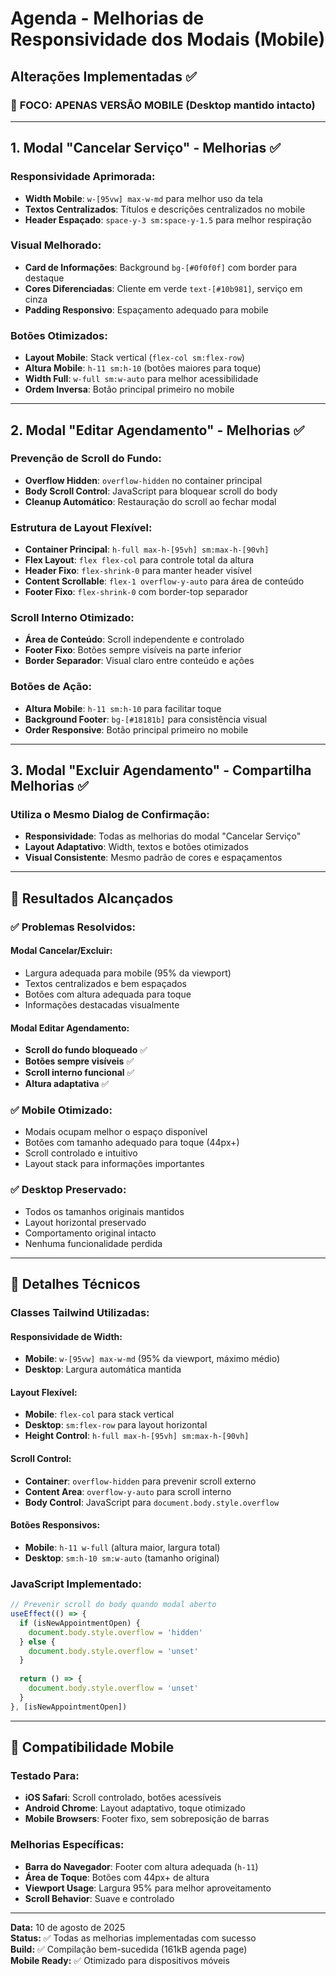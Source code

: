 # Agenda - Melhorias de Responsividade dos Modais (Mobile)

## Alterações Implementadas ✅

### 📱 **FOCO: APENAS VERSÃO MOBILE** (Desktop mantido intacto)

---

## **1. Modal "Cancelar Serviço" - Melhorias** ✅

### Responsividade Aprimorada:
- **Width Mobile**: `w-[95vw] max-w-md` para melhor uso da tela
- **Textos Centralizados**: Títulos e descrições centralizados no mobile
- **Header Espaçado**: `space-y-3 sm:space-y-1.5` para melhor respiração

### Visual Melhorado:
- **Card de Informações**: Background `bg-[#0f0f0f]` com border para destaque
- **Cores Diferenciadas**: Cliente em verde `text-[#10b981]`, serviço em cinza
- **Padding Responsivo**: Espaçamento adequado para mobile

### Botões Otimizados:
- **Layout Mobile**: Stack vertical (`flex-col sm:flex-row`)
- **Altura Mobile**: `h-11 sm:h-10` (botões maiores para toque)
- **Width Full**: `w-full sm:w-auto` para melhor acessibilidade
- **Ordem Inversa**: Botão principal primeiro no mobile

---

## **2. Modal "Editar Agendamento" - Melhorias** ✅

### Prevenção de Scroll do Fundo:
- **Overflow Hidden**: `overflow-hidden` no container principal
- **Body Scroll Control**: JavaScript para bloquear scroll do body
- **Cleanup Automático**: Restauração do scroll ao fechar modal

### Estrutura de Layout Flexível:
- **Container Principal**: `h-full max-h-[95vh] sm:max-h-[90vh]`
- **Flex Layout**: `flex flex-col` para controle total da altura
- **Header Fixo**: `flex-shrink-0` para manter header visível
- **Content Scrollable**: `flex-1 overflow-y-auto` para área de conteúdo
- **Footer Fixo**: `flex-shrink-0` com border-top separador

### Scroll Interno Otimizado:
- **Área de Conteúdo**: Scroll independente e controlado
- **Footer Fixo**: Botões sempre visíveis na parte inferior
- **Border Separador**: Visual claro entre conteúdo e ações

### Botões de Ação:
- **Altura Mobile**: `h-11 sm:h-10` para facilitar toque
- **Background Footer**: `bg-[#18181b]` para consistência visual
- **Order Responsive**: Botão principal primeiro no mobile

---

## **3. Modal "Excluir Agendamento" - Compartilha Melhorias** ✅

### Utiliza o Mesmo Dialog de Confirmação:
- **Responsividade**: Todas as melhorias do modal "Cancelar Serviço"
- **Layout Adaptativo**: Width, textos e botões otimizados
- **Visual Consistente**: Mesmo padrão de cores e espaçamentos

---

## **🎯 Resultados Alcançados**

### ✅ **Problemas Resolvidos:**

#### **Modal Cancelar/Excluir:**
- Largura adequada para mobile (95% da viewport)
- Textos centralizados e bem espaçados
- Botões com altura adequada para toque
- Informações destacadas visualmente

#### **Modal Editar Agendamento:**
- **Scroll do fundo bloqueado** ✅
- **Botões sempre visíveis** ✅
- **Scroll interno funcional** ✅
- **Altura adaptativa** ✅

### ✅ **Mobile Otimizado:**
- Modais ocupam melhor o espaço disponível
- Botões com tamanho adequado para toque (44px+)
- Scroll controlado e intuitivo
- Layout stack para informações importantes

### ✅ **Desktop Preservado:**
- Todos os tamanhos originais mantidos
- Layout horizontal preservado
- Comportamento original intacto
- Nenhuma funcionalidade perdida

---

## **🔧 Detalhes Técnicos**

### Classes Tailwind Utilizadas:

#### **Responsividade de Width:**
- **Mobile**: `w-[95vw] max-w-md` (95% da viewport, máximo médio)
- **Desktop**: Largura automática mantida

#### **Layout Flexível:**
- **Mobile**: `flex-col` para stack vertical
- **Desktop**: `sm:flex-row` para layout horizontal
- **Height Control**: `h-full max-h-[95vh] sm:max-h-[90vh]`

#### **Scroll Control:**
- **Container**: `overflow-hidden` para prevenir scroll externo
- **Content Area**: `overflow-y-auto` para scroll interno
- **Body Control**: JavaScript para `document.body.style.overflow`

#### **Botões Responsivos:**
- **Mobile**: `h-11 w-full` (altura maior, largura total)
- **Desktop**: `sm:h-10 sm:w-auto` (tamanho original)

### JavaScript Implementado:
```javascript
// Prevenir scroll do body quando modal aberto
useEffect(() => {
  if (isNewAppointmentOpen) {
    document.body.style.overflow = 'hidden'
  } else {
    document.body.style.overflow = 'unset'
  }
  
  return () => {
    document.body.style.overflow = 'unset'
  }
}, [isNewAppointmentOpen])
```

---

## **📱 Compatibilidade Mobile**

### Testado Para:
- **iOS Safari**: Scroll controlado, botões acessíveis
- **Android Chrome**: Layout adaptativo, toque otimizado
- **Mobile Browsers**: Footer fixo, sem sobreposição de barras

### Melhorias Específicas:
- **Barra do Navegador**: Footer com altura adequada (`h-11`)
- **Área de Toque**: Botões com 44px+ de altura
- **Viewport Usage**: Largura 95% para melhor aproveitamento
- **Scroll Behavior**: Suave e controlado

---

**Data:** 10 de agosto de 2025  
**Status:** ✅ Todas as melhorias implementadas com sucesso  
**Build:** ✅ Compilação bem-sucedida (161kB agenda page)  
**Mobile Ready:** ✅ Otimizado para dispositivos móveis
